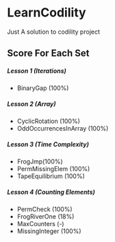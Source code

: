 # LearnCodility
Just A solution to codility project

## Score For Each Set

##### Lesson 1 (Iterations)
- BinaryGap (100%)

##### Lesson 2 (Array)
- CyclicRotation (100%)
- OddOccurrencesInArray (100%)

##### Lesson 3 (Time Complexity)
- FrogJmp(100%)
- PermMissingElem (100%)
- TapeEquilibrium (100%)

##### Lesson 4 (Counting Elements)
- PermCheck (100%)
- FrogRiverOne (18%)
- MaxCounters (-)
- MissingInteger (100%)
